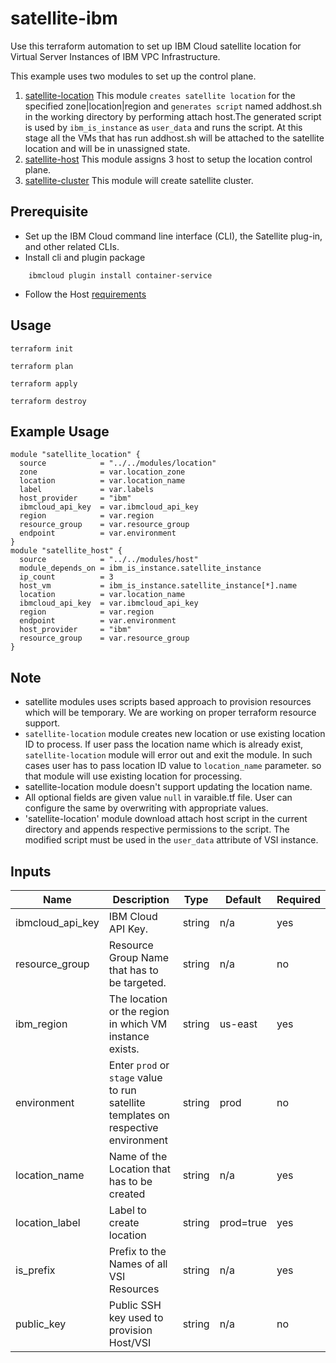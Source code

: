 # satellite-ibm

Use this terraform automation to set up IBM Cloud satellite location for Virtual Server Instances of IBM VPC Infrastructure.

This example uses two modules to set up the control plane.

1. [satellite-location](../../modules/location) This module `creates satellite location` for the specified zone|location|region and `generates script` named addhost.sh in the working directory by performing attach host.The generated script is used by `ibm_is_instance` as `user_data` and runs the script. At this stage all the VMs that has run addhost.sh will be attached to the satellite location and will be in unassigned state.
2. [satellite-host](../../modules/host) This module assigns 3 host to setup the location control plane.
3. [satellite-cluster](../../modules/cluster) This module will create satellite cluster.
 
## Prerequisite

* Set up the IBM Cloud command line interface (CLI), the Satellite plug-in, and other related CLIs.
* Install cli and plugin package
```console
    ibmcloud plugin install container-service
```
* Follow the Host [requirements](https://cloud.ibm.com/docs/satellite?topic=satellite-host-reqs) 
## Usage

```
terraform init
```
```
terraform plan
```
```
terraform apply
```
```
terraform destroy
```
## Example Usage
``` hcl
module "satellite_location" {
  source            = "../../modules/location"
  zone              = var.location_zone
  location          = var.location_name
  label             = var.labels
  host_provider     = "ibm"
  ibmcloud_api_key  = var.ibmcloud_api_key
  region            = var.region
  resource_group    = var.resource_group
  endpoint          = var.environment
}
module "satellite_host" {
  source            = "../../modules/host"
  module_depends_on = ibm_is_instance.satellite_instance
  ip_count          = 3
  host_vm           = ibm_is_instance.satellite_instance[*].name
  location          = var.location_name
  ibmcloud_api_key  = var.ibmcloud_api_key
  region            = var.region
  endpoint          = var.environment
  host_provider     = "ibm"
  resource_group    = var.resource_group
}
```

## Note

* satellite modules uses scripts based approach to provision resources which will be temporary. We are working on proper terraform resource support.
* `satellite-location` module creates new location or use existing location ID to process.
   If user pass the location name which is already exist, `satellite-location` module will error out and exit the module.
   In such cases user has to pass location ID value to `location_name` parameter. so that module will use existing location for processing.
* satellite-location module doesn't support updating the location name.
* All optional fields are given value `null` in varaible.tf file. User can configure the same by overwriting with appropriate values.
* 'satellite-location' module download attach host script in the current directory and appends respective permissions to the script.
  The modified script must be used in the `user_data` attribute of VSI instance.


<!-- BEGINNING OF PRE-COMMIT-TERRAFORM DOCS HOOK -->
## Inputs

| Name                                  | Description                                                       | Type     | Default | Required |
|---------------------------------------|-------------------------------------------------------------------|----------|---------|----------|
| ibmcloud_api_key                      | IBM Cloud API Key.                                                | string   | n/a     | yes      |
| resource_group                        | Resource Group Name that has to be targeted.                      | string   | n/a     | no       |
| ibm_region                            | The location or the region in which VM instance exists.           | string   | us-east | yes      |
| environment                           | Enter `prod` or `stage` value to run satellite templates on respective environment | string   | prod  | no   |
| location_name                         | Name of the Location that has to be created                       | string   | n/a     | yes      |
| location_label                        | Label to create location                                          | string   |prod=true| yes      |
| is_prefix                             | Prefix to the Names of all VSI Resources                          | string   | n/a     | yes      |
| public_key                            | Public SSH key used to provision Host/VSI                         | string   | n/a     | no       |

<!-- END OF PRE-COMMIT-TERRAFORM DOCS HOOK -->